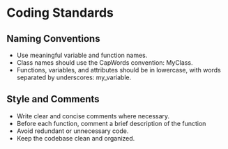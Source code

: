 # Coding Standards 

## Naming Conventions
- Use meaningful variable and function names.
- Class names should use the CapWords convention: MyClass.
- Functions, variables, and attributes should be in lowercase, with words separated by underscores: my_variable.

## Style and Comments 
- Write clear and concise comments where necessary.
- Before each function, comment a brief description of the function
- Avoid redundant or unnecessary code.
- Keep the codebase clean and organized.

